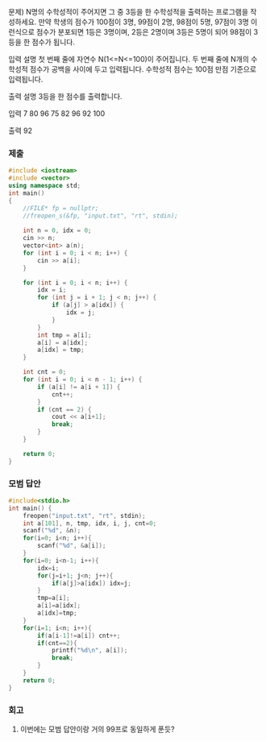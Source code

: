 문제)
N명의 수학성적이 주어지면 그 중 3등을 한 수학성적을 출력하는 프로그램을 작성하세요.
만약 학생의 점수가 100점이 3명, 99점이 2명, 98점이 5명, 97점이 3명 이런식으로 점수가
분포되면 1등은 3명이며, 2등은 2명이며 3등은 5명이 되어 98점이 3등을 한 점수가 됩니다.

입력 설명
첫 번째 줄에 자연수 N(1<=N<=100)이 주어집니다.
두 번째 줄에 N개의 수학성적 점수가 공백을 사이에 두고 입력됩니다. 수학성적 점수는 100점
만점 기준으로 입력됩니다.

출력 설명
3등을 한 점수를 출력합니다.

입력
7
80 96 75 82 96 92 100

출력
92

### 제출
``` Cpp
#include <iostream> 
#include <vector>
using namespace std;
int main()
{
    //FILE* fp = nullptr;
    //freopen_s(&fp, "input.txt", "rt", stdin);
    
    int n = 0, idx = 0;
    cin >> n;
    vector<int> a(n);
    for (int i = 0; i < n; i++) {
        cin >> a[i];
    }

    for (int i = 0; i < n; i++) {
        idx = i;
        for (int j = i + 1; j < n; j++) {
            if (a[j] > a[idx]) {
                idx = j;
            }
        }
        int tmp = a[i];
        a[i] = a[idx];
        a[idx] = tmp;
    }

    int cnt = 0;
    for (int i = 0; i < n - 1; i++) {
        if (a[i] != a[i + 1]) {
            cnt++;
        }
        if (cnt == 2) {
            cout << a[i+1];
            break;
        }
    }

    return 0;
}
```

### 모범 답안
``` Cpp
#include<stdio.h>
int main() {
    freopen("input.txt", "rt", stdin);
    int a[101], n, tmp, idx, i, j, cnt=0;
    scanf("%d", &n);
    for(i=0; i<n; i++){
        scanf("%d", &a[i]);
    }
    for(i=0; i<n-1; i++){
        idx=i;
        for(j=i+1; j<n; j++){
            if(a[j]>a[idx]) idx=j;
        }
        tmp=a[i];
        a[i]=a[idx];
        a[idx]=tmp;
    }
    for(i=1; i<n; i++){
        if(a[i-1]!=a[i]) cnt++;
        if(cnt==2){
            printf("%d\n", a[i]);
            break;
        }
    }
    return 0;
}
```

### 회고

1. 이번에는 모범 답안이랑 거의 99프로 동일하게 푼듯?